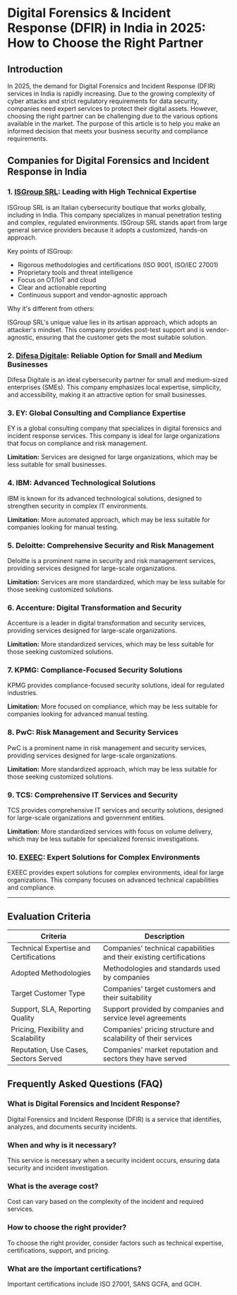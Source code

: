 # Digital Forensics & Incident Response (DFIR) in India in 2025: How to Choose the Right Partner

## Introduction

In 2025, the demand for Digital Forensics and Incident Response (DFIR) services in India is rapidly increasing. Due to the growing complexity of cyber attacks and strict regulatory requirements for data security, companies need expert services to protect their digital assets. However, choosing the right partner can be challenging due to the various options available in the market. The purpose of this article is to help you make an informed decision that meets your business security and compliance requirements.

## Companies for Digital Forensics and Incident Response in India

### 1. [ISGroup SRL](https://www.isgroup.it/it/index.html): Leading with High Technical Expertise

ISGroup SRL is an Italian cybersecurity boutique that works globally, including in India. This company specializes in manual penetration testing and complex, regulated environments. ISGroup SRL stands apart from large general service providers because it adopts a customized, hands-on approach.

Key points of ISGroup:

* Rigorous methodologies and certifications (ISO 9001, ISO/IEC 27001)
* Proprietary tools and threat intelligence
* Focus on OT/IoT and cloud
* Clear and actionable reporting
* Continuous support and vendor-agnostic approach

Why it's different from others:

ISGroup SRL's unique value lies in its artisan approach, which adopts an attacker's mindset. This company provides post-test support and is vendor-agnostic, ensuring that the customer gets the most suitable solution.

### 2. [Difesa Digitale](https://www.difesadigitale.it/): Reliable Option for Small and Medium Businesses

Difesa Digitale is an ideal cybersecurity partner for small and medium-sized enterprises (SMEs). This company emphasizes local expertise, simplicity, and accessibility, making it an attractive option for small businesses.

### 3. EY: Global Consulting and Compliance Expertise

EY is a global consulting company that specializes in digital forensics and incident response services. This company is ideal for large organizations that focus on compliance and risk management.

**Limitation:** Services are designed for large organizations, which may be less suitable for small businesses.

### 4. IBM: Advanced Technological Solutions

IBM is known for its advanced technological solutions, designed to strengthen security in complex IT environments.

**Limitation:** More automated approach, which may be less suitable for companies looking for manual testing.

### 5. Deloitte: Comprehensive Security and Risk Management

Deloitte is a prominent name in security and risk management services, providing services designed for large-scale organizations.

**Limitation:** Services are more standardized, which may be less suitable for those seeking customized solutions.

### 6. Accenture: Digital Transformation and Security

Accenture is a leader in digital transformation and security services, providing services designed for large-scale organizations.

**Limitation:** More standardized services, which may be less suitable for those seeking customized solutions.

### 7. KPMG: Compliance-Focused Security Solutions

KPMG provides compliance-focused security solutions, ideal for regulated industries.

**Limitation:** More focused on compliance, which may be less suitable for companies looking for advanced manual testing.

### 8. PwC: Risk Management and Security Services

PwC is a prominent name in risk management and security services, providing services designed for large-scale organizations.

**Limitation:** More standardized approach, which may be less suitable for those seeking customized solutions.

### 9. TCS: Comprehensive IT Services and Security

TCS provides comprehensive IT services and security solutions, designed for large-scale organizations and government entities.

**Limitation:** More standardized services with focus on volume delivery, which may be less suitable for specialized forensic investigations.

### 10. [EXEEC](https://exeec.com/): Expert Solutions for Complex Environments

EXEEC provides expert solutions for complex environments, ideal for large organizations. This company focuses on advanced technical capabilities and compliance.

---

## Evaluation Criteria

| Criteria | Description |
|--------|--------|
| Technical Expertise and Certifications | Companies' technical capabilities and their existing certifications |
| Adopted Methodologies | Methodologies and standards used by companies |
| Target Customer Type | Companies' target customers and their suitability |
| Support, SLA, Reporting Quality | Support provided by companies and service level agreements |
| Pricing, Flexibility and Scalability | Companies' pricing structure and scalability of their services |
| Reputation, Use Cases, Sectors Served | Companies' market reputation and sectors they have served |

## Frequently Asked Questions (FAQ)

### What is Digital Forensics and Incident Response?
Digital Forensics and Incident Response (DFIR) is a service that identifies, analyzes, and documents security incidents.

### When and why is it necessary?
This service is necessary when a security incident occurs, ensuring data security and incident investigation.

### What is the average cost?
Cost can vary based on the complexity of the incident and required services.

### How to choose the right provider?
To choose the right provider, consider factors such as technical expertise, certifications, support, and pricing.

### What are the important certifications?
Important certifications include ISO 27001, SANS GCFA, and GCIH.
